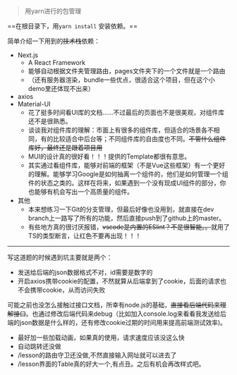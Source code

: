 > 用yarn进行的包管理

==在根目录下，用`yarn install` 安装依赖。==

简单介绍一下用到的~~技术栈~~依赖：

- Next.js
  - A React Framework
  - 能够自动根据文件夹管理路由，pages文件夹下的一个文件就是一个路由
  - （还有服务器渲染，bundle一些优点，很适合这个项目，但在这个小demo里还体现不出来）
- axios
- Material-UI
  - 花了挺多时间看UI库的文档......不过最后的页面也不是很美观，对组件库还不是很熟悉。
  - 谈谈我对组件库的理解：市面上有很多的组件库，但适合的场景各不相同，有的比较适合中后台等；不同组件库的自由度也不同。~~不管什么组件库好，最终还是跟着项目用~~
  - MUI的设计真的很好看！！！提供的Template都很有意思。
  - 其实通过看组件库，能够对前端的框架（不是Vue这些框架）有一个更好的理解。能够学习Google是如何抽离一个组件的，他们是如何管理一个组件的状态之类的。这样在将来，如果遇到一个没有现成UI组件的部分，你也能够有机会写出一个高质量的组件。
- 其他
  - 本来想练习一下Git的分支管理，但最后好像也没用到，就直接在dev branch上一路写了所有的功能，然后直接push到了github上的master。
  - 有些地方真的很讨厌报错，~~vscode是内置的ESlint？不是很智能。。~~就用了TS的类型断言，让红色不要再出现！！！

---

写这道题的时候遇到坑主要就是两个：

- 发送给后端的json数据格式不对，id需要是数字的
- 开启axios携带cookie的配置，不然就算从后端拿到了cookie，后面的请求也不会携带cookie，从而访问失败



可能之前也没怎么接触过接口文档，所幸有node.js的基础，~~直接看后端代码来理解接口~~。也通过修改后端代码来debug（比如加入console.log来看看我发送给后端的json数据是什么样的，还有修改cookie过期的时间用来提高前端测试效率)。



- 最好加一些加载动画，如果真的使用，请求速度应该没这么快
- 自动跳转还没做
- /lesson的路由守卫还没做,不然直接输入网址就可以进去了
- /lesson界面的Table真的好大一个,有点丑。之后有机会再改样式吧。



